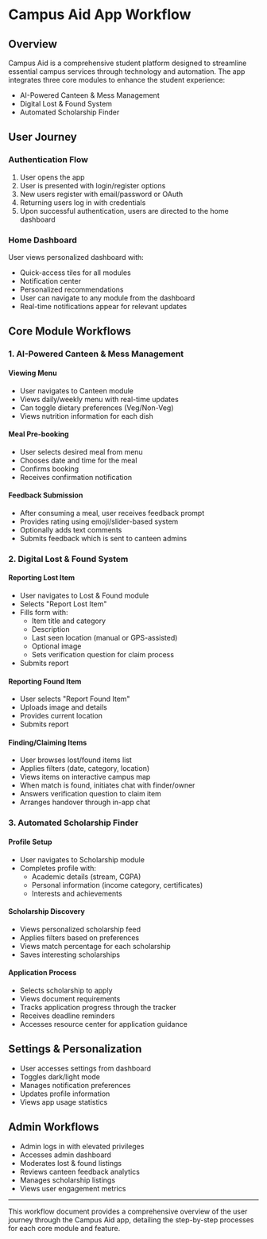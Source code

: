 # Campus Aid App Workflow

## Overview
Campus Aid is a comprehensive student platform designed to streamline essential campus services through technology and automation. The app integrates three core modules to enhance the student experience:
- AI-Powered Canteen & Mess Management
- Digital Lost & Found System
- Automated Scholarship Finder

## User Journey

### Authentication Flow
1. User opens the app
2. User is presented with login/register options
3. New users register with email/password or OAuth
4. Returning users log in with credentials
5. Upon successful authentication, users are directed to the home dashboard

### Home Dashboard
User views personalized dashboard with:
- Quick-access tiles for all modules
- Notification center
- Personalized recommendations
- User can navigate to any module from the dashboard
- Real-time notifications appear for relevant updates

## Core Module Workflows

### 1. AI-Powered Canteen & Mess Management

#### Viewing Menu
- User navigates to Canteen module
- Views daily/weekly menu with real-time updates
- Can toggle dietary preferences (Veg/Non-Veg)
- Views nutrition information for each dish

#### Meal Pre-booking
- User selects desired meal from menu
- Chooses date and time for the meal
- Confirms booking
- Receives confirmation notification

#### Feedback Submission
- After consuming a meal, user receives feedback prompt
- Provides rating using emoji/slider-based system
- Optionally adds text comments
- Submits feedback which is sent to canteen admins

### 2. Digital Lost & Found System

#### Reporting Lost Item
- User navigates to Lost & Found module
- Selects "Report Lost Item"
- Fills form with:
  - Item title and category
  - Description
  - Last seen location (manual or GPS-assisted)
  - Optional image
  - Sets verification question for claim process
- Submits report

#### Reporting Found Item
- User selects "Report Found Item"
- Uploads image and details
- Provides current location
- Submits report

#### Finding/Claiming Items
- User browses lost/found items list
- Applies filters (date, category, location)
- Views items on interactive campus map
- When match is found, initiates chat with finder/owner
- Answers verification question to claim item
- Arranges handover through in-app chat

### 3. Automated Scholarship Finder

#### Profile Setup
- User navigates to Scholarship module
- Completes profile with:
  - Academic details (stream, CGPA)
  - Personal information (income category, certificates)
  - Interests and achievements

#### Scholarship Discovery
- Views personalized scholarship feed
- Applies filters based on preferences
- Views match percentage for each scholarship
- Saves interesting scholarships

#### Application Process
- Selects scholarship to apply
- Views document requirements
- Tracks application progress through the tracker
- Receives deadline reminders
- Accesses resource center for application guidance

## Settings & Personalization
- User accesses settings from dashboard
- Toggles dark/light mode
- Manages notification preferences
- Updates profile information
- Views app usage statistics

## Admin Workflows
- Admin logs in with elevated privileges
- Accesses admin dashboard
- Moderates lost & found listings
- Reviews canteen feedback analytics
- Manages scholarship listings
- Views user engagement metrics

---

This workflow document provides a comprehensive overview of the user journey through the Campus Aid app, detailing the step-by-step processes for each core module and feature.